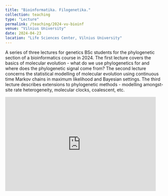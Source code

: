 ```yaml
---
title: "Bioinformatika. Filogenetika."
collection: teaching
type: "Lecture"
permalink: /teaching/2024-vu-bioinf
venue: "Vilnius University"
date: 2024-04-23
location: "Life Sciences Center, Vilnius University"
---
```


A series of three lectures for genetics BSc students for the phylogenetic section of a bioinformatics course in 2024.
The first lecture covers the basics of molecular evolution - what do we use phylogenetics for and where does the phylogenetic signal come from?
The second lecture concerns the statistical modelling of molecular evolution using continuous time Markov chains in maximum likelihood and Bayesian settings.
The third lecture describes extensions to phylogenetic methods - modelling amongst-site rate heterogeneity, molecular clocks, coalescent, etc.

<iframe src="https://docs.google.com/presentation/d/1bebkzwrdvkkte_ggRfgZNHCi8O78hbihrV6lFCAbd6A/embed?start=false&loop=false&delayms=60000" frameborder="0" width="480" height="299" allowfullscreen="true" mozallowfullscreen="true" webkitallowfullscreen="true"></iframe>
